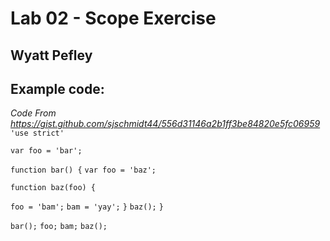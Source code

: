 # Lab 02 - Scope Exercise
## Wyatt Pefley
## Example code:
*Code From https://gist.github.com/sjschmidt44/556d31146a2b1ff3be84820e5fc06959*
`'use strict'`

`var foo = 'bar';`

`function bar() {`
  `var foo = 'baz';`

  `function baz(foo) {`

   `foo = 'bam';`
    `bam = 'yay';`
 `}`
  `baz();`
`}`

`bar();`
`foo;`
`bam;`
`baz();`